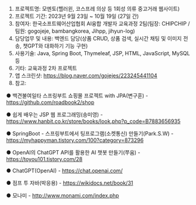 1. 프로젝트명: 모멘토(핼러윈, 코스프레 의상 등 1회성 의류 중고거래 웹사이트)
2. 프로젝트 기간: 2023년 9월 23일 ~ 10월 19일 (27일 간)
3. 참여자: 한국소프트웨어산업협회 AI융합 개발자 교육과정 2팀(팀장: CHIPCHIP / 팀원: gogojeje, bambangkorea, Jihpp, jihyun-log)
4. 담당업무 및 내용: 백엔드 담당(상품 CRUD, 상품 검색, 실시간 채팅 및 이미지 전송, 챗GPT와 대화하기 기능 구현)
5. 사용기술: Java, Spring Boot, Thymeleaf, JSP, HTML, JavaScript, MySQL 등
6. 기타: 교육과정 2차 프로젝트
7. 앱 스크린샷: https://blog.naver.com/gojejes/223245441104
8. 참고:
   
● 백견불여일타 스프링부트 쇼핑몰 프로젝트 with JPA(변구훈) - https://github.com/roadbook2/shop

● 쉽게 배우는 JSP 웹 프로그래밍(송미영) - https://www.hanbit.co.kr/store/books/look.php?p_code=B7883656935
  
● SpringBoot - 스프링부트에서 팅프로그램(소켓통신) 만들기(Park.S.W)​ - https://myhappyman.tistory.com/100?category=873296
  
● OpenAI의 ChatGPT API를 활용한 AI 챗봇 만들기(쭈움) -	https://toyou101.tistory.com/28
  
● ChatGPT(OpenAI) - https://chat.openai.com/

● 점프 투 자바(박응용) - https://wikidocs.net/book/31
  
● 모나미 - http://www.monami.com/index.php

